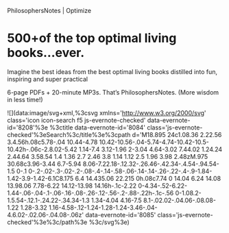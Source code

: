 PhilosophersNotes | Optimize

# 500+of the top optimal living books…ever.

Imagine the best ideas from the best optimal living books distilled into fun, inspiring and super practical

6-page PDFs + 20-minute MP3s. That’s PhilosophersNotes. (More wisdom in less time!)

![](data:image/svg+xml,%3csvg xmlns='http://www.w3.org/2000/svg' class='icon icon-search f5 js-evernote-checked' data-evernote-id='8208'%3e %3ctitle data-evernote-id='8084' class='js-evernote-checked'%3eSearch%3c/title%3e%3cpath d='M18.895 24c1.08.36 2.22.56 3.4.56h.08c5.78-.04 10.44-4.78 10.42-10.56-.04-5.74-4.74-10.42-10.5-10.42h-.06c-2.8.02-5.42 1.14-7.4 3.12-1.96 2-3.04 4.64-3.02 7.44.02 1.24.24 2.44.64 3.58.54 1.4 1.36 2.7 2.46 3.8 1.14 1.12 2.5 1.96 3.98 2.48zM.975 30.68c3.96-3.44 6.7-5.94 8.06-7.22.18-.12.32-.26.46-.42.34-.4.54-.94.54-1.5 0-.1 0-.2-.02-.3-.02-.2-.08-.4-.14-.58-.06-.14-.14-.26-.22-.4-.9-1.84-1.42-3.9-1.42-6.1C8.175 6.4 14.435.06 22.215 0h.08c7.74 0 14.04 6.24 14.08 13.98.06 7.78-6.22 14.12-13.98 14.16h-.1c-2.22 0-4.34-.52-6.22-1.44-.06-.04-.1-.06-.16-.08-.26-.12-.56-.2-.88-.22h-.1c-.56 0-1.08.2-1.5.54-.12.1-.24.22-.34.34-1.3 1.34-4.04 4.16-7.5 8.1-.02.02-.04.06-.08.08-1.22 1.28-3.32 1.16-4.58-.12-1.24-1.28-1.24-3.46-.04-4.6.02-.02.06-.04.08-.06z' data-evernote-id='8085' class='js-evernote-checked'%3e%3c/path%3e %3c/svg%3e)